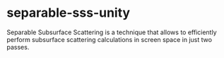 # separable-sss-unity
Separable Subsurface Scattering is a technique that allows to efficiently perform subsurface scattering calculations in screen space in just two passes. 

